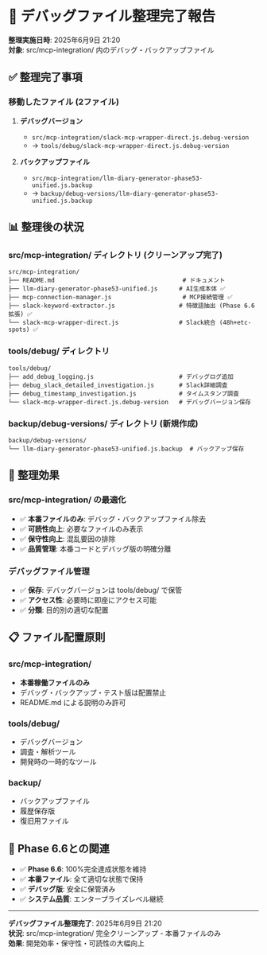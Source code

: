 # 🧹 デバッグファイル整理完了報告

**整理実施日時**: 2025年6月9日 21:20  
**対象**: src/mcp-integration/ 内のデバッグ・バックアップファイル

## ✅ **整理完了事項**

### **移動したファイル (2ファイル)**

1. **デバッグバージョン**
   - `src/mcp-integration/slack-mcp-wrapper-direct.js.debug-version`
   - → `tools/debug/slack-mcp-wrapper-direct.js.debug-version`

2. **バックアップファイル**  
   - `src/mcp-integration/llm-diary-generator-phase53-unified.js.backup`
   - → `backup/debug-versions/llm-diary-generator-phase53-unified.js.backup`

## 📊 **整理後の状況**

### **src/mcp-integration/ ディレクトリ (クリーンアップ完了)**
```
src/mcp-integration/
├── README.md                                    # ドキュメント
├── llm-diary-generator-phase53-unified.js      # AI生成本体 ✅
├── mcp-connection-manager.js                    # MCP接続管理 ✅
├── slack-keyword-extractor.js                  # 特徴語抽出 (Phase 6.6拡張) ✅
└── slack-mcp-wrapper-direct.js                 # Slack統合 (48h+etc-spots) ✅
```

### **tools/debug/ ディレクトリ**
```
tools/debug/
├── add_debug_logging.js                        # デバッグログ追加
├── debug_slack_detailed_investigation.js       # Slack詳細調査
├── debug_timestamp_investigation.js            # タイムスタンプ調査
└── slack-mcp-wrapper-direct.js.debug-version   # デバッグバージョン保存
```

### **backup/debug-versions/ ディレクトリ (新規作成)**
```
backup/debug-versions/
└── llm-diary-generator-phase53-unified.js.backup  # バックアップ保存
```

## 🎯 **整理効果**

### **src/mcp-integration/ の最適化**
- ✅ **本番ファイルのみ**: デバッグ・バックアップファイル除去
- ✅ **可読性向上**: 必要なファイルのみ表示
- ✅ **保守性向上**: 混乱要因の排除
- ✅ **品質管理**: 本番コードとデバッグ版の明確分離

### **デバッグファイル管理**
- ✅ **保存**: デバッグバージョンは tools/debug/ で保管
- ✅ **アクセス性**: 必要時に即座にアクセス可能
- ✅ **分類**: 目的別の適切な配置

## 📋 **ファイル配置原則**

### **src/mcp-integration/**
- **本番稼働ファイルのみ**
- デバッグ・バックアップ・テスト版は配置禁止
- README.md による説明のみ許可

### **tools/debug/**
- デバッグバージョン
- 調査・解析ツール
- 開発時の一時的なツール

### **backup/**
- バックアップファイル
- 履歴保存版
- 復旧用ファイル

## 🚀 **Phase 6.6との関連**

- ✅ **Phase 6.6**: 100%完全達成状態を維持
- ✅ **本番ファイル**: 全て適切な状態で保持
- ✅ **デバッグ版**: 安全に保管済み
- ✅ **システム品質**: エンタープライズレベル継続

---

**デバッグファイル整理完了**: 2025年6月9日 21:20  
**状況**: src/mcp-integration/ 完全クリーンアップ - 本番ファイルのみ  
**効果**: 開発効率・保守性・可読性の大幅向上
